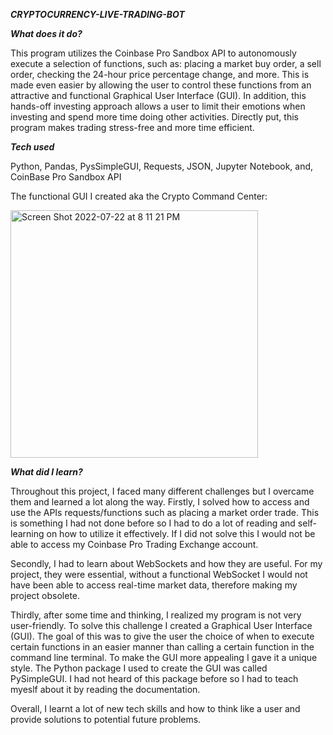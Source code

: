 ***CRYPTOCURRENCY-LIVE-TRADING-BOT***

***What does it do?***

This program utilizes the Coinbase Pro Sandbox API to autonomously execute a selection of functions, such as: placing a market buy order, a sell order, checking the 24-hour price percentage change, and more. This is made even easier by allowing the user to control these functions from an attractive and functional Graphical User Interface (GUI). In addition, this hands-off investing approach allows a user to limit their emotions when investing and spend more time doing other activities. Directly put, this program makes trading stress-free and more time efficient.

***Tech used***

Python, Pandas, PysSimpleGUI, Requests, JSON, Jupyter Notebook, and, CoinBase Pro Sandbox API


The functional GUI I created aka the Crypto Command Center:


<img width="396" alt="Screen Shot 2022-07-22 at 8 11 21 PM" src="https://user-images.githubusercontent.com/82910305/180582622-43b22a18-853c-4844-802c-9c66af2bc06d.png">

***What did I learn?***

Throughout this project, I faced many different challenges but I overcame them and learned a lot along the way. Firstly, I solved how to access and use the APIs requests/functions such as placing a market order trade. This is something I had not done before so I had to do a lot of reading and self-learning on how to utilize it effectively. If I did not solve this I would not be able to access my Coinbase Pro Trading Exchange account.

Secondly, I had to learn about WebSockets and how they are useful. For my project, they were essential, without a functional WebSocket I would not have been able to access real-time market data, therefore making my project obsolete.

Thirdly, after some time and thinking, I realized my program is not very user-friendly. To solve this challenge I created a Graphical User Interface (GUI). The goal of this was to give the user the choice of when to execute certain functions in an easier manner than calling a certain function in the command line terminal. To make the GUI more appealing I gave it a unique style. 
 The Python package I used to create the GUI was called PySimpleGUI. I had not heard of this package before so I had to teach myeslf about it by reading the documentation. 

Overall, I learnt a lot of new tech skills and how to think like a user and provide solutions to potential future problems.
